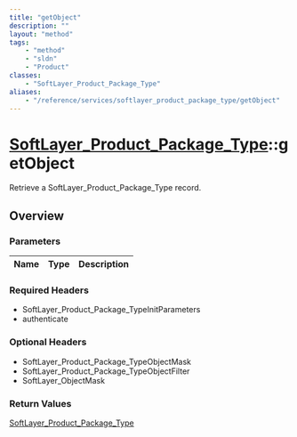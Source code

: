 ```yaml
---
title: "getObject"
description: ""
layout: "method"
tags:
    - "method"
    - "sldn"
    - "Product"
classes:
    - "SoftLayer_Product_Package_Type"
aliases:
    - "/reference/services/softlayer_product_package_type/getObject"
---
```

# [SoftLayer_Product_Package_Type](/reference/services/SoftLayer_Product_Package_Type)::getObject

Retrieve a SoftLayer_Product_Package_Type record.


## Overview 


### Parameters 
|Name | Type | Description |
| --- | --- | --- |


### Required Headers
* SoftLayer_Product_Package_TypeInitParameters
* authenticate

### Optional Headers
* SoftLayer_Product_Package_TypeObjectMask
* SoftLayer_Product_Package_TypeObjectFilter
* SoftLayer_ObjectMask

### Return Values
<a href='/reference/datatypes/SoftLayer_Product_Package_Type'>SoftLayer_Product_Package_Type </a>

